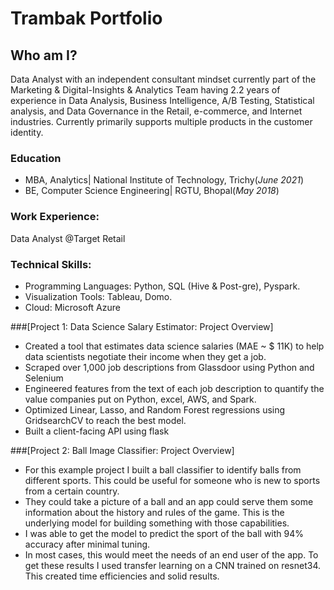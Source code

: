 # Trambak Portfolio

## Who am I?
Data Analyst with an independent consultant mindset currently part of the Marketing & Digital-Insights & Analytics Team having 2.2 years of experience in Data Analysis, Business Intelligence, A/B Testing, Statistical analysis, and Data Governance in the Retail, e-commerce, and Internet industries. Currently primarily supports multiple products in the customer identity.

### Education
- MBA, Analytics| National Institute of Technology, Trichy(_June 2021_)
- BE, Computer Science Engineering| RGTU, Bhopal(_May 2018_)

### Work Experience: 
Data Analyst @Target Retail 

### Technical Skills: 
* Programming Languages: Python, SQL (Hive & Post-gre), Pyspark.
* Visualization Tools: Tableau, Domo.
* Cloud: Microsoft Azure

###[Project 1: Data Science Salary Estimator: Project Overview]
* Created a tool that estimates data science salaries (MAE ~ $ 11K) to help data scientists negotiate their income when they get a job.
* Scraped over 1,000 job descriptions from Glassdoor using Python and Selenium
* Engineered features from the text of each job description to quantify the value companies put on Python, excel, AWS, and Spark.
* Optimized Linear, Lasso, and Random Forest regressions using GridsearchCV to reach the best model.
* Built a client-facing API using flask

###[Project 2: Ball Image Classifier: Project Overview]
* For this example project I built a ball classifier to identify balls from different sports. This could be useful for someone who is new to sports from a certain country.
* They could take a picture of a ball and an app could serve them some information about the history and rules of the game. This is the underlying model for building something with those capabilities.
* I was able to get the model to predict the sport of the ball with 94% accuracy after minimal tuning.
* In most cases, this would meet the needs of an end user of the app. To get these results I used transfer learning on a CNN trained on resnet34. This created time efficiencies and solid results.
